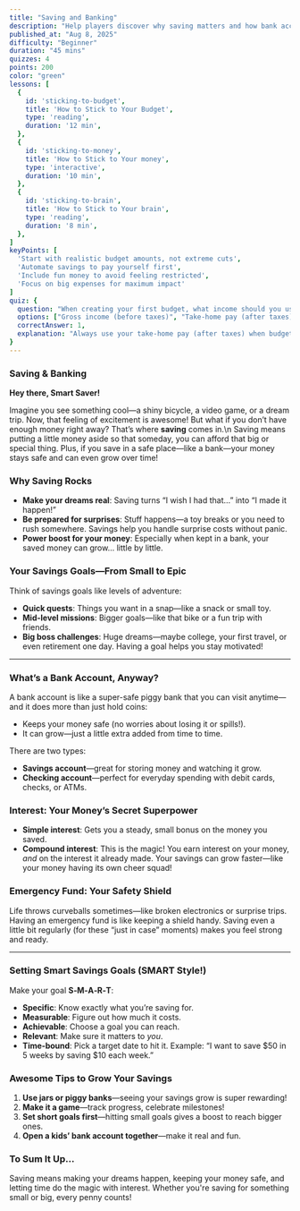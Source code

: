 ```yaml
---
title: "Saving and Banking"
description: "Help players discover why saving matters and how bank accounts work"
published_at: "Aug 8, 2025"
difficulty: "Beginner"
duration: "45 mins"
quizzes: 4
points: 200
color: "green"
lessons: [
  {
    id: 'sticking-to-budget',
    title: 'How to Stick to Your Budget',
    type: 'reading',
    duration: '12 min',
  },
  {
    id: 'sticking-to-money',
    title: 'How to Stick to Your money',
    type: 'interactive',
    duration: '10 min',
  },
  {
    id: 'sticking-to-brain',
    title: 'How to Stick to Your brain',
    type: 'reading',
    duration: '8 min',
  },
]
keyPoints: [
  'Start with realistic budget amounts, not extreme cuts',
  'Automate savings to pay yourself first',
  'Include fun money to avoid feeling restricted',
  'Focus on big expenses for maximum impact'
]
quiz: {
  question: "When creating your first budget, what income should you use?",
  options: ["Gross income (before taxes)", "Take-home pay (after taxes)", "Only your salary", "Income plus potential bonuses"],
  correctAnswer: 1,
  explanation: "Always use your take-home pay (after taxes) when budgeting. This is the actual money you have available to spend and save each month."
}
---
```


### Saving & Banking

**Hey there, Smart Saver!**

Imagine you see something cool—a shiny bicycle, a video game, or a dream trip. Now, that feeling of excitement is awesome! But what if you don’t have enough money right away? That’s where **saving** comes in.\n
Saving means putting a little money aside so that someday, you can afford that big or special thing. Plus, if you save in a safe place—like a bank—your money stays safe and can even grow over time!


### **Why Saving Rocks**

* **Make your dreams real**: Saving turns “I wish I had that…” into “I made it happen!”
* **Be prepared for surprises**: Stuff happens—a toy breaks or you need to rush somewhere. Savings help you handle surprise costs without panic.
* **Power boost for your money**: Especially when kept in a bank, your saved money can grow\... little by little.


### **Your Savings Goals—From Small to Epic**

Think of savings goals like levels of adventure:

* **Quick quests**: Things you want in a snap—like a snack or small toy.
* **Mid-level missions**: Bigger goals—like that bike or a fun trip with friends.
* **Big boss challenges**: Huge dreams—maybe college, your first travel, or even retirement one day.
  Having a goal helps you stay motivated!

---

### **What’s a Bank Account, Anyway?**

A bank account is like a super-safe piggy bank that you can visit anytime—and it does more than just hold coins:

* Keeps your money safe (no worries about losing it or spills!).
* It can grow—just a little extra added from time to time.

There are two types:

* **Savings account**—great for storing money and watching it grow.
* **Checking account**—perfect for everyday spending with debit cards, checks, or ATMs.


### **Interest: Your Money’s Secret Superpower**

* **Simple interest**: Gets you a steady, small bonus on the money you saved.
* **Compound interest**: This is the magic! You earn interest on your money, *and* on the interest it already made. Your savings can grow faster—like your money having its own cheer squad!


### **Emergency Fund: Your Safety Shield**

Life throws curveballs sometimes—like broken electronics or surprise trips. Having an emergency fund is like keeping a shield handy. Saving even a little bit regularly (for these “just in case” moments) makes you feel strong and ready.

---

### **Setting Smart Savings Goals (SMART Style!)**

Make your goal **S‑M‑A‑R‑T**:

* **Specific**: Know exactly what you’re saving for.
* **Measurable**: Figure out how much it costs.
* **Achievable**: Choose a goal you can reach.
* **Relevant**: Make sure it matters to *you*.
* **Time‑bound**: Pick a target date to hit it.
  Example: “I want to save \$50 in 5 weeks by saving \$10 each week.”


### **Awesome Tips to Grow Your Savings**

1. **Use jars or piggy banks**—seeing your savings grow is super rewarding! 
2. **Make it a game**—track progress, celebrate milestones! 
3. **Set short goals first**—hitting small goals gives a boost to reach bigger ones. 
4. **Open a kids’ bank account together**—make it real and fun. 


### **To Sum It Up…**

Saving means making your dreams happen, keeping your money safe, and letting time do the magic with interest. Whether you're saving for something small or big, every penny counts!